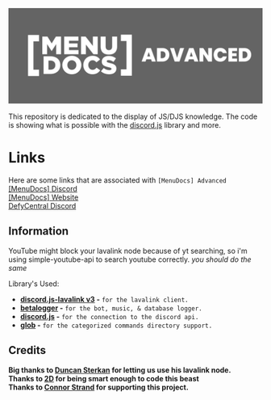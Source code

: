 ![MenuDocs AdvancedBanner](MenuDocs.jpg "MDAdv")

This repository is dedicated to the display of JS/DJS knowledge. The code is showing what is possible with the [discord.js](https://discord.js.org/, 'Discord.JS Official Documentation') library and more.

# Links

Here are some links that are associated with `[MenuDocs] Advanced`  
[[MenuDocs] Discord](https://discord.gg/MgVaazZ, 'Link to the official Discord Server.')  
[[MenuDocs] Website](https://menudocs.org/, 'Link to the official Website.')  
[DefyCentral Discord](https://discord.gg/FHR2msy, 'Link to the 2D\'s guild.')  

## Information

YouTube might block your lavalink node because of yt searching, so i'm using simple-youtube-api to search youtube correctly.
*you should do the same*

Library's Used:

- **[discord.js-lavalink v3](https://npmjs.com/discord.js-lavalink, 'NPM Package download link') -** `for the lavalink client.`
- **[betalogger](https://npmjs.com/betalogger, 'NPM Package download link') -** `for the bot, music, & database logger.`
- **[discord.js](https://npmjs.com/discord.js, 'NPM Package download link') -** `for the connection to the discord api.`
- **[glob](https://npmjs.com/glob, 'NPM Package download link') -** `for the categorized commands directory support.`

## Credits

**Big thanks to [Duncan Sterkan](https://twitter.com/duncte123, 'Duncte123 - Twitter Account') for letting us use his lavalink node.**  
**Thanks to [2D](https://twitter.com/The2DPerson, 'The2DPerson - Twitter Account') for being smart enough to code this beast**  
**Thanks to [Connor Strand](https://twitter.com/Strandable, 'Strandable - Twitter Account') for supporting this project.**  
